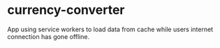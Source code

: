 # currency-converter

App using service workers to load data from cache while users internet connection has gone offline.
